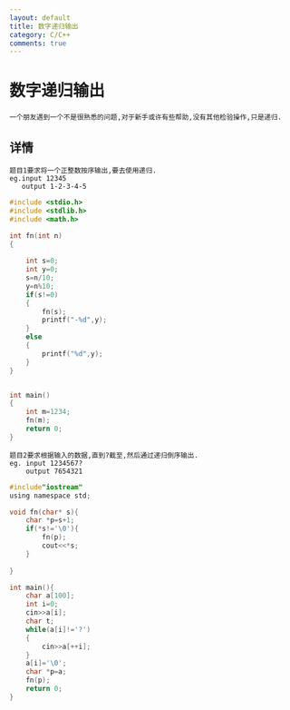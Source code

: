 ```yaml
---
layout: default
title: 数字递归输出
category: C/C++
comments: true
---
```


#  数字递归输出
    一个朋友遇到一个不是很熟悉的问题,对于新手或许有些帮助,没有其他检验操作,只是递归.



## 详情
    题目1要求将一个正整数按序输出,要去使用递归.
    eg.input 12345
       output 1-2-3-4-5
```c
#include <stdio.h>  
#include <stdlib.h>  
#include <math.h>  

int fn(int n)  
{  
    
	int s=0;
	int y=0;
	s=n/10;
	y=n%10;
	if(s!=0)
	{
		fn(s);
		printf("-%d",y);
	}
	else
	{
		printf("%d",y);
	}
}


int main()  
{  
    int m=1234;  
	fn(m);
    return 0;  
}  
```

    题目2要求根据输入的数据,直到?截至,然后通过递归倒序输出.
    eg. input 1234567?
        output 7654321
```c
#include"iostream"
using namespace std;

void fn(char* s){
	char *p=s+1;
	if(*s!='\0'){
		fn(p);
		cout<<*s;
	}
	
}

int main(){
	char a[100];
	int i=0;
	cin>>a[i];
	char t;
	while(a[i]!='?')
	{
		cin>>a[++i];
	}
	a[i]='\0';
	char *p=a;
	fn(p);	
	return 0;
}
```





